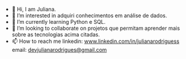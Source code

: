- 👋 Hi, I am Juliana.
- 👀 I’m interested in adquiri conhecimentos em análise de dados.
- 🌱 I’m currently learning  Python e SQL.
- 💞️ I’m looking to collaborate on  projetos que permitam aprender mais  sobre as tecnologias acima citadas.
- 📫 How to reach me 
linkedin: www.linkedin.com/in/julianarodriguess
email: devjulianarodrigues@gmail.com
<!---
filledeoya9/filledeoya9 is a ✨ special ✨ repository because its `README.md` (this file) appears on your GitHub profile.
You can click the Preview link to take a look at your changes.
--->
